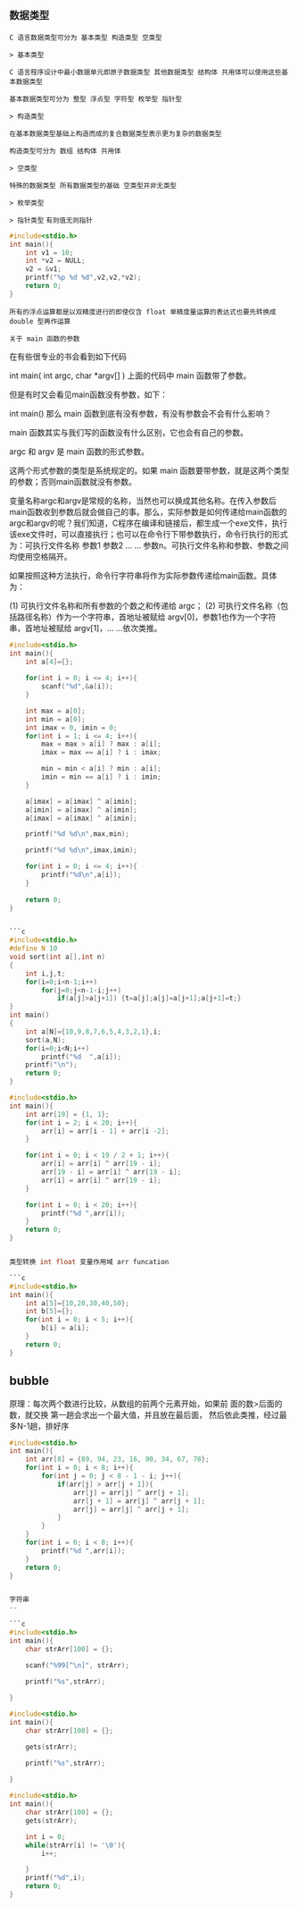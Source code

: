 `数据类型`
--

`C 语言数据类型可分为 基本类型 构造类型 空类型`

`> 基本类型` 

`C 语言程序设计中最小数据单元即原子数据类型 其他数据类型 结构体 共用体可以使用这些基本数据类型`

`基本数据类型可分为 整型 浮点型 字符型 枚举型 指针型`

`> 构造类型` 

`在基本数据类型基础上构造而成的复合数据类型表示更为复杂的数据类型`

`构造类型可分为 数组 结构体 共用体`

`> 空类型` 

`特殊的数据类型 所有数据类型的基础 空类型并非无类型`


`> 枚举类型`




`> 指针类型` `有则值无则指针`

```c
#include<stdio.h>
int main(){
	int v1 = 10;
    int *v2 = NULL;
    v2 = &v1;
    printf("%p %d %d",v2,v2,*v2);
    return 0;
}
```

`所有的浮点运算都是以双精度进行的即使仅含 float 单精度量运算的表达式也要先转换成 double 型再作运算`

`关于 main 函数的参数`

在有些很专业的书会看到如下代码

int main( int argc, char *argv[] )
上面的代码中 main 函数带了参数。

但是有时又会看见main函数没有参数，如下：

int main()
那么 main 函数到底有没有参数，有没有参数会不会有什么影响？

main 函数其实与我们写的函数没有什么区别，它也会有自己的参数。

argc 和 argv 是 main 函数的形式参数。

这两个形式参数的类型是系统规定的。如果 main 函数要带参数，就是这两个类型的参数；否则main函数就没有参数。

变量名称argc和argv是常规的名称，当然也可以换成其他名称。在传入参数后main函数收到参数后就会做自己的事。那么，实际参数是如何传递给main函数的argc和argv的呢？我们知道，C程序在编译和链接后，都生成一个exe文件，执行该exe文件时，可以直接执行；也可以在命令行下带参数执行，命令行执行的形式为：可执行文件名称 参数1 参数2 ... ... 参数n。可执行文件名称和参数、参数之间均使用空格隔开。

如果按照这种方法执行，命令行字符串将作为实际参数传递给main函数。具体为：

 (1) 可执行文件名称和所有参数的个数之和传递给 argc；
 (2) 可执行文件名称（包括路径名称）作为一个字符串，首地址被赋给 argv[0]，参数1也作为一个字符串，首地址被赋给 argv[1]，... ...依次类推。



```c
#include<stdio.h>
int main(){
    int a[4]={};
    
    for(int i = 0; i <= 4; i++){
        scanf("%d",&a[i]);
    }

    int max = a[0];
    int min = a[0];
    int imax = 0, imin = 0;
    for(int i = 1; i <= 4; i++){
        max = max > a[i] ? max : a[i];
        imax = max == a[i] ? i : imax;

        min = min < a[i] ? min : a[i];
        imin = min == a[i] ? i : imin;
    }

    a[imax] = a[imax] ^ a[imin];
    a[imin] = a[imax] ^ a[imin];
    a[imax] = a[imax] ^ a[imin];

    printf("%d %d\n",max,min);

    printf("%d %d\n",imax,imin);

    for(int i = 0; i <= 4; i++){
        printf("%d\n",a[i]);
    }
    
    return 0;
}


```c
#include<stdio.h>
#define N 10
void sort(int a[],int n)
{
	int i,j,t;
	for(i=0;i<n-1;i++)
		for(j=0;j<n-1-i;j++)
			if(a[j]>a[j+1]) {t=a[j];a[j]=a[j+1];a[j+1]=t;}
}
int main()
{
	int a[N]={10,9,8,7,6,5,4,3,2,1},i;
	sort(a,N);
	for(i=0;i<N;i++)
		printf("%d  ",a[i]);
	printf("\n");
    return 0;
}
```

```c
#include<stdio.h>
int main(){
    int arr[19] = {1, 1};
    for(int i = 2; i < 20; i++){
        arr[i] = arr[i - 1] + arr[i -2];
    }

    for(int i = 0; i < 19 / 2 + 1; i++){
        arr[i] = arr[i] ^ arr[19 - i];
        arr[19 - i] = arr[i] ^ arr[19 - i];
        arr[i] = arr[i] ^ arr[19 - i];
    }

    for(int i = 0; i < 20; i++){
        printf("%d ",arr[i]);
    }
    return 0;
}


类型转换 int float 变量作用域 arr funcation

```c
#include<stdio.h>
int main(){
    int a[5]={10,20,30,40,50};
    int b[5]={};
    for(int i = 0; i < 5; i++){
        b[i] = a[i];
    }
    return 0;
}
```

bubble
--

原理：每次两个数进行比较，从数组的前两个元素开始，如果前
面的数>后面的数，就交换
第一趟会求出一个最大值，并且放在最后面，
然后依此类推，经过最多N-1趟，排好序

```c
#include<stdio.h>
int main(){
    int arr[8] = {89, 94, 23, 16, 90, 34, 67, 78};
    for(int i = 0; i < 8; i++){
        for(int j = 0; j < 8 - 1 - i; j++){
            if(arr[j] > arr[j + 1]){
                arr[j] = arr[j] ^ arr[j + 1];
                arr[j + 1] = arr[j] ^ arr[j + 1];
                arr[j] = arr[j] ^ arr[j + 1];
            }
        }
    }
    for(int i = 0; i < 8; i++){
        printf("%d ",arr[i]);
    }
    return 0;
}


字符串
--

```c
#include<stdio.h>
int main(){
    char strArr[100] = {};

	scanf("%99[^\n]", strArr);

    printf("%s",strArr);
    
}
```

```c
#include<stdio.h>
int main(){
    char strArr[100] = {};

	gets(strArr);

    printf("%s",strArr);
    
}
```

```c
#include<stdio.h>
int main(){
    char strArr[100] = {};
	gets(strArr);

    int i = 0;
    while(strArr[i] != '\0'){
        i++;

    }
    printf("%d",i);
    return 0;
}